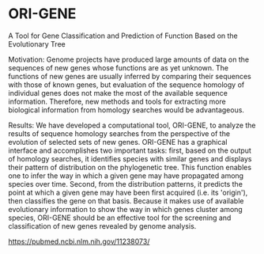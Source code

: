 # ORI-GENE
A Tool for Gene Classification and Prediction of Function Based on the Evolutionary Tree

Motivation: Genome projects have produced large amounts of data on the sequences of new genes whose functions are as yet unknown. The functions of new genes are usually inferred by comparing their sequences with those of known genes, but evaluation of the sequence homology of individual genes does not make the most of the available sequence information. Therefore, new methods and tools for extracting more biological information from homology searches would be advantageous.

Results: We have developed a computational tool, ORI-GENE, to analyze the results of sequence homology searches from the perspective of the evolution of selected sets of new genes. ORI-GENE has a graphical interface and accomplishes two important tasks: first, based on the output of homology searches, it identifies species with similar genes and displays their pattern of distribution on the phylogenetic tree. This function enables one to infer the way in which a given gene may have propagated among species over time. Second, from the distribution patterns, it predicts the point at which a given gene may have been first acquired (i.e. its 'origin'), then classifies the gene on that basis. Because it makes use of available evolutionary information to show the way in which genes cluster among species, ORI-GENE should be an effective tool for the screening and classification of new genes revealed by genome analysis.

https://pubmed.ncbi.nlm.nih.gov/11238073/
